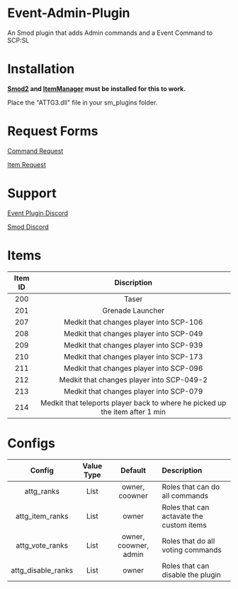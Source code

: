 # Event-Admin-Plugin
An Smod plugin that adds Admin commands and a Event Command to SCP:SL

# Installation
**[Smod2](https://github.com/Grover-c13/Smod2) and [ItemManager](https://github.com/probe4aiur/ItemManager) must be installed for this to work.**

Place the "ATTG3.dll" file in your sm_plugins folder.
# Request Forms

[Command Request](https://goo.gl/forms/GW8Ic4UplluDDP592) 

[Item Request](https://goo.gl/forms/yMY8dRiiafXGqW3y2)

# Support

[Event Plugin Discord](https://discord.gg/8bjsvST)

[Smod Discord](https://discord.gg/nJRA2CT)
# Items
| Item ID       | Discription |
| :-------------: | :---------: | 
| 200 | Taser |
| 201 | Grenade Launcher |
| 207 | Medkit that changes player into SCP-106 |
| 208 | Medkit that changes player into SCP-049 |
| 209 | Medkit that changes player into SCP-939 |
| 210 | Medkit that changes player into SCP-173 |
| 211 | Medkit that changes player into SCP-096 |
| 212 | Medkit that changes player into SCP-049-2 |
| 213 | Medkit that changes player into SCP-079 |
| 214 | Medkit that teleports player back to where he picked up the item after 1 min |



# Configs
| Config        | Value Type | Default | Description |
| :-------------: | :---------: | :---------: |:------ |
| attg_ranks | List | owner, coowner | Roles that can do all commands|
| attg_item_ranks | List | owner | Roles that can actavate the custom items |
| attg_vote_ranks | List | owner, coowner, admin | Roles that do all voting commands |
| attg_disable_ranks | List | owner | Roles that can disable the plugin |

